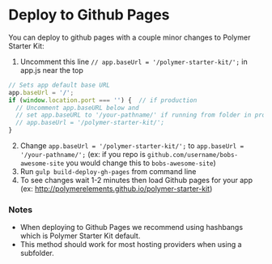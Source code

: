 # Deploy to Github Pages

You can deploy to github pages with a couple minor changes to Polymer Starter Kit:

1. Uncomment this line  `// app.baseUrl = '/polymer-starter-kit/';` in app.js near the top

  ```JavaScript
  // Sets app default base URL
  app.baseUrl = '/';
  if (window.location.port === '') {  // if production
    // Uncomment app.baseURL below and
    // set app.baseURL to '/your-pathname/' if running from folder in production
    // app.baseUrl = '/polymer-starter-kit/';
  }
  ```
2. Change `app.baseUrl = '/polymer-starter-kit/';`  to `app.baseUrl = '/your-pathname/';` (ex: if you repo is `github.com/username/bobs-awesome-site` you would change this to `bobs-awesome-site`)
3. Run `gulp build-deploy-gh-pages` from command line
4. To see changes wait 1-2 minutes then load Github pages for your app (ex: http://polymerelements.github.io/polymer-starter-kit)

### Notes

* When deploying to Github Pages we recommend using hashbangs which is Polymer Starter Kit default.
* This method should work for most hosting providers when using a subfolder.
